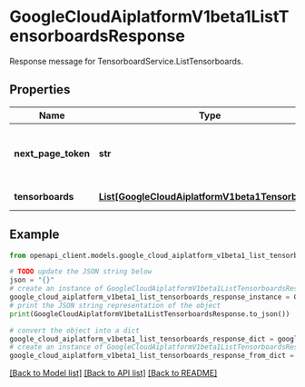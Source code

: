 # GoogleCloudAiplatformV1beta1ListTensorboardsResponse

Response message for TensorboardService.ListTensorboards.

## Properties

Name | Type | Description | Notes
------------ | ------------- | ------------- | -------------
**next_page_token** | **str** | A token, which can be sent as ListTensorboardsRequest.page_token to retrieve the next page. If this field is omitted, there are no subsequent pages. | [optional] 
**tensorboards** | [**List[GoogleCloudAiplatformV1beta1Tensorboard]**](GoogleCloudAiplatformV1beta1Tensorboard.md) | The Tensorboards mathching the request. | [optional] 

## Example

```python
from openapi_client.models.google_cloud_aiplatform_v1beta1_list_tensorboards_response import GoogleCloudAiplatformV1beta1ListTensorboardsResponse

# TODO update the JSON string below
json = "{}"
# create an instance of GoogleCloudAiplatformV1beta1ListTensorboardsResponse from a JSON string
google_cloud_aiplatform_v1beta1_list_tensorboards_response_instance = GoogleCloudAiplatformV1beta1ListTensorboardsResponse.from_json(json)
# print the JSON string representation of the object
print(GoogleCloudAiplatformV1beta1ListTensorboardsResponse.to_json())

# convert the object into a dict
google_cloud_aiplatform_v1beta1_list_tensorboards_response_dict = google_cloud_aiplatform_v1beta1_list_tensorboards_response_instance.to_dict()
# create an instance of GoogleCloudAiplatformV1beta1ListTensorboardsResponse from a dict
google_cloud_aiplatform_v1beta1_list_tensorboards_response_from_dict = GoogleCloudAiplatformV1beta1ListTensorboardsResponse.from_dict(google_cloud_aiplatform_v1beta1_list_tensorboards_response_dict)
```
[[Back to Model list]](../README.md#documentation-for-models) [[Back to API list]](../README.md#documentation-for-api-endpoints) [[Back to README]](../README.md)


